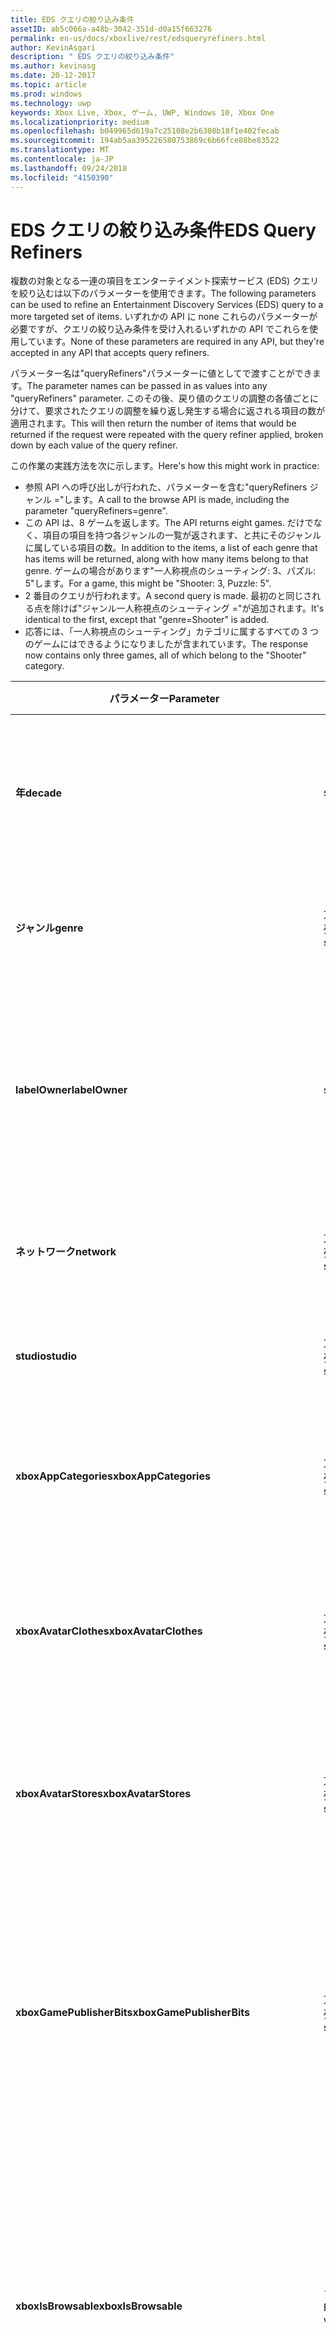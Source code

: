 ```yaml
---
title: EDS クエリの絞り込み条件
assetID: ab5c066a-a48b-3042-351d-d0a15f663276
permalink: en-us/docs/xboxlive/rest/edsqueryrefiners.html
author: KevinAsgari
description: " EDS クエリの絞り込み条件"
ms.author: kevinasg
ms.date: 20-12-2017
ms.topic: article
ms.prod: windows
ms.technology: uwp
keywords: Xbox Live, Xbox, ゲーム, UWP, Windows 10, Xbox One
ms.localizationpriority: medium
ms.openlocfilehash: b049965d619a7c25108e2b6308b18f1e402fecab
ms.sourcegitcommit: 194ab5aa395226580753869c6b66fce88be83522
ms.translationtype: MT
ms.contentlocale: ja-JP
ms.lasthandoff: 09/24/2018
ms.locfileid: "4150390"
---
```

# <a name="eds-query-refiners"></a><span data-ttu-id="b5f04-104">EDS クエリの絞り込み条件</span><span class="sxs-lookup"><span data-stu-id="b5f04-104">EDS Query Refiners</span></span>
 
<a id="ID4EO"></a>

  
 
<span data-ttu-id="b5f04-105">複数の対象となる一連の項目をエンターテイメント探索サービス (EDS) クエリを絞り込むは以下のパラメーターを使用できます。</span><span class="sxs-lookup"><span data-stu-id="b5f04-105">The following parameters can be used to refine an Entertainment Discovery Services (EDS) query to a more targeted set of items.</span></span> <span data-ttu-id="b5f04-106">いずれかの API に none これらのパラメーターが必要ですが、クエリの絞り込み条件を受け入れるいずれかの API でこれらを使用しています。</span><span class="sxs-lookup"><span data-stu-id="b5f04-106">None of these parameters are required in any API, but they're accepted in any API that accepts query refiners.</span></span>
 
<span data-ttu-id="b5f04-107">パラメーター名は"queryRefiners"パラメーターに値としてで渡すことができます。</span><span class="sxs-lookup"><span data-stu-id="b5f04-107">The parameter names can be passed in as values into any "queryRefiners" parameter.</span></span> <span data-ttu-id="b5f04-108">このその後、戻り値のクエリの調整の各値ごとに分けて、要求されたクエリの調整を繰り返し発生する場合に返される項目の数が適用されます。</span><span class="sxs-lookup"><span data-stu-id="b5f04-108">This will then return the number of items that would be returned if the request were repeated with the query refiner applied, broken down by each value of the query refiner.</span></span>
 
<span data-ttu-id="b5f04-109">この作業の実践方法を次に示します。</span><span class="sxs-lookup"><span data-stu-id="b5f04-109">Here's how this might work in practice:</span></span>
 
   * <span data-ttu-id="b5f04-110">参照 API への呼び出しが行われた、パラメーターを含む"queryRefiners ジャンル ="します。</span><span class="sxs-lookup"><span data-stu-id="b5f04-110">A call to the browse API is made, including the parameter "queryRefiners=genre".</span></span>
   * <span data-ttu-id="b5f04-111">この API は、8 ゲームを返します。</span><span class="sxs-lookup"><span data-stu-id="b5f04-111">The API returns eight games.</span></span> <span data-ttu-id="b5f04-112">だけでなく、項目の項目を持つ各ジャンルの一覧が返されます、と共にそのジャンルに属している項目の数。</span><span class="sxs-lookup"><span data-stu-id="b5f04-112">In addition to the items, a list of each genre that has items will be returned, along with how many items belong to that genre.</span></span> <span data-ttu-id="b5f04-113">ゲームの場合があります"一人称視点のシューティング: 3、パズル: 5"します。</span><span class="sxs-lookup"><span data-stu-id="b5f04-113">For a game, this might be "Shooter: 3, Puzzle: 5".</span></span>
   * <span data-ttu-id="b5f04-114">2 番目のクエリが行われます。</span><span class="sxs-lookup"><span data-stu-id="b5f04-114">A second query is made.</span></span> <span data-ttu-id="b5f04-115">最初のと同じされる点を除けば"ジャンル一人称視点のシューティング ="が追加されます。</span><span class="sxs-lookup"><span data-stu-id="b5f04-115">It's identical to the first, except that "genre=Shooter" is added.</span></span>
   * <span data-ttu-id="b5f04-116">応答には、「一人称視点のシューティング」カテゴリに属するすべての 3 つのゲームにはできるようになりましたが含まれています。</span><span class="sxs-lookup"><span data-stu-id="b5f04-116">The response now contains only three games, all of which belong to the "Shooter" category.</span></span>
  
| <span data-ttu-id="b5f04-117">パラメーター</span><span class="sxs-lookup"><span data-stu-id="b5f04-117">Parameter</span></span>| <span data-ttu-id="b5f04-118">データ型</span><span class="sxs-lookup"><span data-stu-id="b5f04-118">Data Type</span></span>| <span data-ttu-id="b5f04-119">説明</span><span class="sxs-lookup"><span data-stu-id="b5f04-119">Description</span></span>| 
| --- | --- | --- | 
| <b><span data-ttu-id="b5f04-120">年</span><span class="sxs-lookup"><span data-stu-id="b5f04-120">decade</span></span></b>| <span data-ttu-id="b5f04-121">string</span><span class="sxs-lookup"><span data-stu-id="b5f04-121">string</span></span>| <span data-ttu-id="b5f04-122">10 年間ですべての項目する必要がありますリリースされています。</span><span class="sxs-lookup"><span data-stu-id="b5f04-122">The decade in which all items must have been released.</span></span>| 
| <b><span data-ttu-id="b5f04-123">ジャンル</span><span class="sxs-lookup"><span data-stu-id="b5f04-123">genre</span></span></b>| <span data-ttu-id="b5f04-124">文字列の配列</span><span class="sxs-lookup"><span data-stu-id="b5f04-124">array of string</span></span>| <span data-ttu-id="b5f04-125">すべての項目が必要なジャンルの一覧。</span><span class="sxs-lookup"><span data-stu-id="b5f04-125">The list of genres that all items must have.</span></span>| 
| <b><span data-ttu-id="b5f04-126">labelOwner</span><span class="sxs-lookup"><span data-stu-id="b5f04-126">labelOwner</span></span></b>| <span data-ttu-id="b5f04-127">string</span><span class="sxs-lookup"><span data-stu-id="b5f04-127">string</span></span>| <span data-ttu-id="b5f04-128">アーティスト、アルバム、またはトラックに関連付けられているミュージック ラベル。</span><span class="sxs-lookup"><span data-stu-id="b5f04-128">The music label associated with the artist, album, or track.</span></span>| 
| <b><span data-ttu-id="b5f04-129">ネットワーク</span><span class="sxs-lookup"><span data-stu-id="b5f04-129">network</span></span></b>| <span data-ttu-id="b5f04-130">文字列の配列</span><span class="sxs-lookup"><span data-stu-id="b5f04-130">array of string</span></span>| <span data-ttu-id="b5f04-131">項目を作成するネットワーク。</span><span class="sxs-lookup"><span data-stu-id="b5f04-131">The network that created the items.</span></span>| 
| <b><span data-ttu-id="b5f04-132">studio</span><span class="sxs-lookup"><span data-stu-id="b5f04-132">studio</span></span></b>| <span data-ttu-id="b5f04-133">文字列の配列</span><span class="sxs-lookup"><span data-stu-id="b5f04-133">array of string</span></span>| <span data-ttu-id="b5f04-134">項目の作成、studio します。</span><span class="sxs-lookup"><span data-stu-id="b5f04-134">The studio that created the items.</span></span>| 
| <b><span data-ttu-id="b5f04-135">xboxAppCategories</span><span class="sxs-lookup"><span data-stu-id="b5f04-135">xboxAppCategories</span></span></b>| <span data-ttu-id="b5f04-136">文字列の配列</span><span class="sxs-lookup"><span data-stu-id="b5f04-136">array of string</span></span>| <span data-ttu-id="b5f04-137">すべての Xbox アプリに必要なカテゴリの一覧。</span><span class="sxs-lookup"><span data-stu-id="b5f04-137">The list of categories that all Xbox Apps must have.</span></span>| 
| <b><span data-ttu-id="b5f04-138">xboxAvatarClothes</span><span class="sxs-lookup"><span data-stu-id="b5f04-138">xboxAvatarClothes</span></span></b>| <span data-ttu-id="b5f04-139">文字列の配列</span><span class="sxs-lookup"><span data-stu-id="b5f04-139">array of string</span></span>| <span data-ttu-id="b5f04-140">洋服の種類の一覧にすべての Xbox アバター項目が必要です。</span><span class="sxs-lookup"><span data-stu-id="b5f04-140">The list of clothing types all Xbox Avatar items must have.</span></span>| 
| <b><span data-ttu-id="b5f04-141">xboxAvatarStores</span><span class="sxs-lookup"><span data-stu-id="b5f04-141">xboxAvatarStores</span></span></b>| <span data-ttu-id="b5f04-142">文字列の配列</span><span class="sxs-lookup"><span data-stu-id="b5f04-142">array of string</span></span>| <span data-ttu-id="b5f04-143">アバター項目所属するすべての Xbox にストアの一覧。</span><span class="sxs-lookup"><span data-stu-id="b5f04-143">The list of stores to which all Xbox avatar items must belong.</span></span>| 
| <b><span data-ttu-id="b5f04-144">xboxGamePublisherBits</span><span class="sxs-lookup"><span data-stu-id="b5f04-144">xboxGamePublisherBits</span></span></b>| <span data-ttu-id="b5f04-145">文字列の配列</span><span class="sxs-lookup"><span data-stu-id="b5f04-145">array of string</span></span>| <span data-ttu-id="b5f04-146">すべてのゲームの種類の項目や AppType 項目に対して設定する必要がありますゲーム パブリッシャー ビットの一覧。</span><span class="sxs-lookup"><span data-stu-id="b5f04-146">The list of game publisher bits that must be set on all GameType items or AppType items.</span></span>| 
| <b><span data-ttu-id="b5f04-147">xboxIsBrowsable</span><span class="sxs-lookup"><span data-stu-id="b5f04-147">xboxIsBrowsable</span></span></b>| <span data-ttu-id="b5f04-148">ブール値</span><span class="sxs-lookup"><span data-stu-id="b5f04-148">Boolean value</span></span>| <span data-ttu-id="b5f04-149"><b>True</b>を返す場合は、実践的なコンテンツだけでなく、直接実践的な完全なゲームです。</span><span class="sxs-lookup"><span data-stu-id="b5f04-149">If <b>true</b>, will return full games which are not directly actionable in addition to actionable content.</span></span> <span data-ttu-id="b5f04-150">既定値は<b>false</b>。</span><span class="sxs-lookup"><span data-stu-id="b5f04-150">Defaults to <b>false</b>.</span></span>| 
| <b><span data-ttu-id="b5f04-151">xboxHasChildMediaItemTypes</span><span class="sxs-lookup"><span data-stu-id="b5f04-151">xboxHasChildMediaItemTypes</span></span></b>| <span data-ttu-id="b5f04-152">文字列の配列</span><span class="sxs-lookup"><span data-stu-id="b5f04-152">array of string</span></span>| <span data-ttu-id="b5f04-153">ゲームのメディアのグループで返されたすべての項目がメディア項目の種類は、指定された値のいずれかの子が必要です。</span><span class="sxs-lookup"><span data-stu-id="b5f04-153">All returned items with a media group of Game must have children whose media item type is one of the provided values.</span></span>| 
  
<a id="ID4EEF"></a>

 
## <a name="see-also"></a><span data-ttu-id="b5f04-154">関連項目</span><span class="sxs-lookup"><span data-stu-id="b5f04-154">See also</span></span>
 
<a id="ID4EGF"></a>

 
##### <a name="parent"></a><span data-ttu-id="b5f04-155">Parent</span><span class="sxs-lookup"><span data-stu-id="b5f04-155">Parent</span></span>  

[<span data-ttu-id="b5f04-156">その他の参照情報</span><span class="sxs-lookup"><span data-stu-id="b5f04-156">Additional Reference</span></span>](atoc-xboxlivews-reference-additional.md)

  
<a id="ID4ESF"></a>

 
##### <a name="further-information"></a><span data-ttu-id="b5f04-157">詳細情報</span><span class="sxs-lookup"><span data-stu-id="b5f04-157">Further Information</span></span> 

[<span data-ttu-id="b5f04-158">マーケットプレース URI</span><span class="sxs-lookup"><span data-stu-id="b5f04-158">Marketplace URIs</span></span>](../uri/marketplace/atoc-reference-marketplace.md)

   